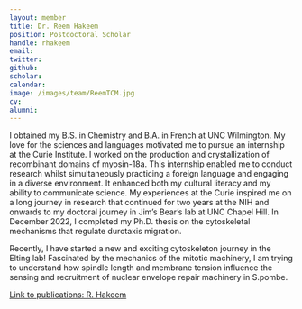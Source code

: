 ```yaml
---
layout: member
title: Dr. Reem Hakeem
position: Postdoctoral Scholar
handle: rhakeem
email:
twitter:
github:
scholar:
calendar:
image: /images/team/ReemTCM.jpg
cv:
alumni: 
---
```



I obtained my B.S. in Chemistry and B.A. in French at UNC Wilmington. My love for the  sciences and languages motivated me to pursue an internship at the Curie Institute. I worked on the production and crystallization of recombinant domains of myosin-18a. This internship 
enabled me to conduct research whilst simultaneously practicing a foreign language and engaging in a diverse environment. It enhanced both my cultural literacy and my ability to  communicate science. My experiences at the Curie inspired me on a long journey in research 
that continued for two years at the NIH and onwards to my doctoral journey in Jim’s Bear’s lab at UNC Chapel Hill. In December 2022, I completed my Ph.D. thesis on the cytoskeletal mechanisms that regulate durotaxis migration. 

Recently, I have started a new and exciting cytoskeleton journey in the Elting lab! Fascinated by the mechanics of the mitotic machinery, I am trying to understand how spindle length and  membrane tension influence the sensing and recruitment of nuclear envelope repair machinery in S.pombe. 

<a href = 'https://pubmed.ncbi.nlm.nih.gov/?term=Hakeem%2C+RM&sort=date'>Link to publications: R. Hakeem</a>